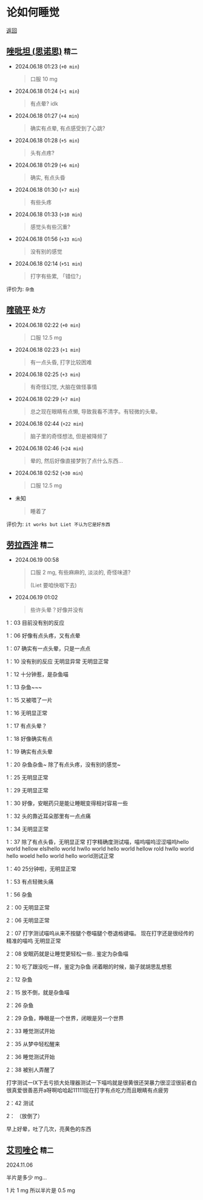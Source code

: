 # 论如何睡觉

[返回](README.md)

## [唑吡坦 (思诺思)](https://zh.wikipedia.org/zh-hans/%E5%94%91%E5%90%A1%E5%9D%A6) `精二`

- 2024.06.18 01:23 (`+0 min`)
  > 口服 10 mg
- 2024.06.18 01:24 (`+1 min`)
  > 有点晕? idk
- 2024.06.18 01:27 (`+4 min`)
  > 确实有点晕, 有点感受到了心跳?
- 2024.06.18 01:28 (`+5 min`)
  > 头有点疼?
- 2024.06.18 01:29 (`+6 min`)
  > 确实, 有点头昏
- 2024.06.18 01:30 (`+7 min`)
  > 有些头疼
- 2024.06.18 01:33 (`+10 min`)
  > 感觉头有些沉重?
- 2024.06.18 01:56 (`+33 min`)
  > 没有别的感觉
- 2024.06.18 02:14 (`+51 min`)
  > 打字有些累, 「错位?」

评价为: `杂鱼`

## [喹硫平](https://zh.wikipedia.org/zh-hans/%E5%96%B9%E7%A1%AB%E5%B9%B3) `处方`

- 2024.06.18 02:22 (`+0 min`)
  > 口服 12.5 mg
- 2024.06.18 02:23 (`+1 min`)
  > 有一点头昏, 打字比较困难
- 2024.06.18 02:25 (`+3 min`)
  > 有奇怪幻觉, 大脑在做怪事情
- 2024.06.18 02:29 (`+7 min`)
  > 总之现在眼睛有点懒, 导致我看不清字。有轻微的头晕。
- 2024.06.18 02:44 (`+22 min`)
  > 脑子里的奇怪想法, 但是被降频了
- 2024.06.18 02:46 (`+24 min`)
  > 晕的, 然后好像直接梦到了点什么东西...
- 2024.06.18 02:52 (`+30 min`)
  > 口服 12.5 mg
- 未知
  > 睡着了

评价为: `it works but Liet 不认为它是好东西`

## [劳拉西泮](https://zh.wikipedia.org/zh-hans/%E5%8A%B3%E6%8B%89%E8%A5%BF%E6%B3%AE) `精二`

- 2024.06.19 00:58
  > 口服 2 mg, 有些麻麻的, 淡淡的, 奇怪味道?
  >
  > (Liet 要咱快咽下去)
- 2024.06.19 01:02
  > 些许头晕？好像并没有

1：03
目前没有别的反应

1：06
好像有点头疼，又有点晕

1：07
确实有一点头晕，只是一点点

1：10
没有别的反应
无明显异常
无明显正常

1：12
十分钟惹，是杂鱼喵

1：13
杂鱼~~~

1：15
又被喂了一片

1：16
无明显正常

1：17
有点头晕？

1：18
好像确实有点

1：19
确实有点头晕

1：20
杂鱼杂鱼~ 除了有点头疼，没有别的感觉~

1：25
无明显正常

1：29
无明显正常

1：30
好像，安眠药只是能让睡眠变得相对容易一些

1：32
头的靠近耳朵那里有一点点痛

1：34
无明显正常

1：37
除了有点头昏，无明显正常
打字精确度测试喵，喵呜喵呜涩涩喵呜hello world hellow elslhello world hwllo world hello world hellow rold hwllo world hello woeld hello world hello world测试正常

1：40
25分钟啦，无明显正常

1：53
有点轻微头痛

1：56
杂鱼

2：00
无明显正常

2：06
无明显正常

2：07
打字测试喵呜从来不按腿个卷喵腿个卷退格键喵。
现在打字还是很经传的精准的喵呜
无明显正常

2：08
安眠药就是让睡觉更轻松一些..
鉴定为杂鱼喵

2：10
吃了跟没吃一样，鉴定为杂鱼
闭着眼的时候，脑子就胡思乱想惹

2：12
杂鱼

2：15
放不倒，就是杂鱼喵

2：26
杂鱼

2：29
杂鱼，睁眼是一个世界，闭眼是另一个世界

2：33
睡觉测试开始

2：35
从梦中轻松醒来

2：36
睡觉测试开始

2：38
被别人弄醒了

打字测试一IX下去亏损大处理器测试一下喵呜就是很黄很还哭暴力很涩涩很前者白很真爱很善恶开a呀啊哈哈起11111现在打字有点吃力而且眼睛有点疲劳

2：42
 测试
 
 2：
（放倒了）

早上好晕，吐了几次，亮黄色的东西

## [艾司唑仑](https://zh.wikipedia.org/zh-tw/%E8%89%BE%E5%8F%B8%E5%94%91%E4%BE%96) `精二`

2024.11.06 

半片是多少 mg...

1 片 1 mg 所以半片是 0.5 mg
